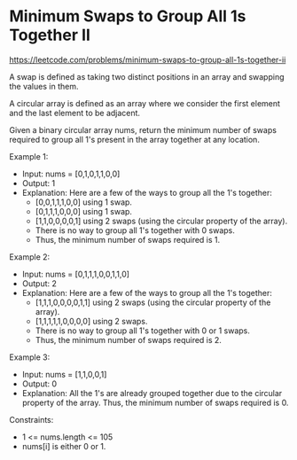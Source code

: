 # Minimum Swaps to Group All 1s Together II
https://leetcode.com/problems/minimum-swaps-to-group-all-1s-together-ii

A swap is defined as taking two distinct positions in an array and swapping the values in them.

A circular array is defined as an array where we consider the first element and the last element to be adjacent.

Given a binary circular array nums, return the minimum number of swaps required to group all 1's present in the array together at any location.

 

Example 1:
* Input: nums = [0,1,0,1,1,0,0]
* Output: 1
* Explanation: Here are a few of the ways to group all the 1's together:
    * [0,0,1,1,1,0,0] using 1 swap.
    * [0,1,1,1,0,0,0] using 1 swap.
    * [1,1,0,0,0,0,1] using 2 swaps (using the circular property of the array).
    * There is no way to group all 1's together with 0 swaps.
    * Thus, the minimum number of swaps required is 1.


Example 2:
* Input: nums = [0,1,1,1,0,0,1,1,0]
* Output: 2
* Explanation: Here are a few of the ways to group all the 1's together:
    * [1,1,1,0,0,0,0,1,1] using 2 swaps (using the circular property of the array).
    * [1,1,1,1,1,0,0,0,0] using 2 swaps.
    * There is no way to group all 1's together with 0 or 1 swaps.
    * Thus, the minimum number of swaps required is 2.

    
Example 3:
* Input: nums = [1,1,0,0,1]
* Output: 0
* Explanation: All the 1's are already grouped together due to the circular property of the array. Thus, the minimum number of swaps required is 0.
 
Constraints:
* 1 <= nums.length <= 105
* nums[i] is either 0 or 1.
